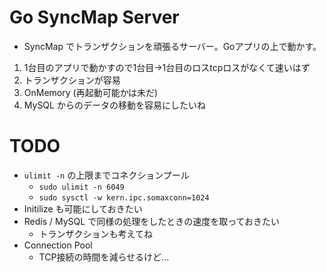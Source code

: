 # Go SyncMap Server
- SyncMap でトランザクションを頑張るサーバー。Goアプリの上で動かす。

1. 1台目のアプリで動かすので1台目->1台目のロスtcpロスがなくて速いはず
2. トランザクションが容易
3. OnMemory (再起動可能かは未だ)
4. MySQL からのデータの移動を容易にしたいね

# TODO
- `ulimit -n` の上限までコネクションプール
  - `sudo ulimit -n 6049`
  - `sudo sysctl -w kern.ipc.somaxconn=1024`
- Initilize も可能にしておきたい
- Redis / MySQL で同様の処理をしたときの速度を取っておきたい
  - トランザクションも考えてね
- Connection Pool
  - TCP接続の時間を減らせるけど...
